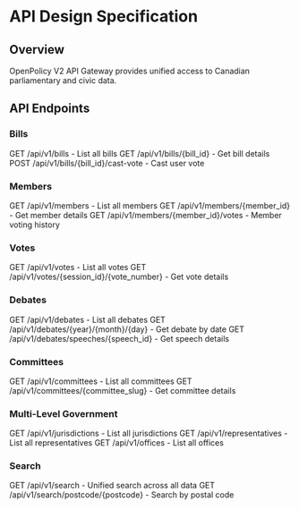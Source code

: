 # API Design Specification

## Overview
OpenPolicy V2 API Gateway provides unified access to Canadian parliamentary and civic data.

## API Endpoints

### Bills
GET /api/v1/bills - List all bills
GET /api/v1/bills/{bill_id} - Get bill details
POST /api/v1/bills/{bill_id}/cast-vote - Cast user vote

### Members
GET /api/v1/members - List all members
GET /api/v1/members/{member_id} - Get member details
GET /api/v1/members/{member_id}/votes - Member voting history

### Votes
GET /api/v1/votes - List all votes
GET /api/v1/votes/{session_id}/{vote_number} - Get vote details

### Debates
GET /api/v1/debates - List all debates
GET /api/v1/debates/{year}/{month}/{day} - Get debate by date
GET /api/v1/debates/speeches/{speech_id} - Get speech details

### Committees
GET /api/v1/committees - List all committees
GET /api/v1/committees/{committee_slug} - Get committee details

### Multi-Level Government
GET /api/v1/jurisdictions - List all jurisdictions
GET /api/v1/representatives - List all representatives
GET /api/v1/offices - List all offices

### Search
GET /api/v1/search - Unified search across all data
GET /api/v1/search/postcode/{postcode} - Search by postal code